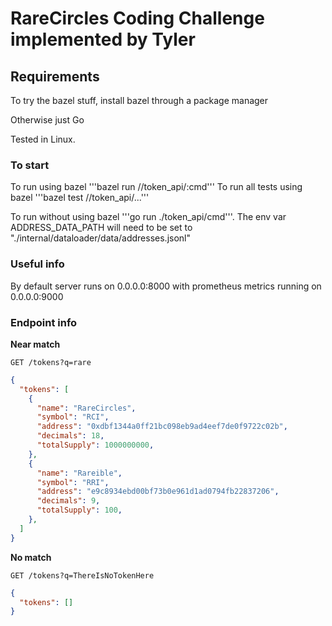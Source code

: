 # RareCircles Coding Challenge implemented by Tyler

## Requirements

To try the bazel stuff, install bazel through a package manager

Otherwise just Go

Tested in Linux.
### To start
To run using bazel '''bazel run //token_api/:cmd'''
To run all tests using bazel '''bazel test //token_api/...'''

To run without using bazel '''go run ./token_api/cmd'''. The env var ADDRESS_DATA_PATH will need to be set to "./internal/dataloader/data/addresses.jsonl"

### Useful info
By default server runs on 0.0.0.0:8000 with prometheus metrics running on 0.0.0.0:9000

### Endpoint info
**Near match**

    GET /tokens?q=rare

```json
{
  "tokens": [
    {
      "name": "RareCircles",
      "symbol": "RCI",
      "address": "0xdbf1344a0ff21bc098eb9ad4eef7de0f9722c02b",
      "decimals": 18,
      "totalSupply": 1000000000,
    },
    {
      "name": "Rareible",
      "symbol": "RRI",
      "address": "e9c8934ebd00bf73b0e961d1ad0794fb22837206",
      "decimals": 9,
      "totalSupply": 100,
    },
  ]
}
```

**No match**

    GET /tokens?q=ThereIsNoTokenHere

```json
{
  "tokens": []
}
```

